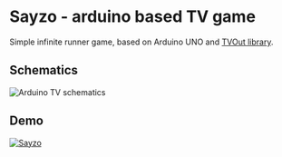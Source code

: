 # Sayzo - arduino based TV game

Simple infinite runner game, based on Arduino UNO and [TVOut library](https://github.com/Avamander/arduino-tvout/).

## Schematics
![Arduino TV schematics](https://raw.githubusercontent.com/dknight/sayzo/master/sketch.png)

## Demo
[![Sayzo](http://img.youtube.com/vi/UhbbKIgVEA8/0.jpg)](http://www.youtube.com/watch?v=UhbbKIgVEA8)
